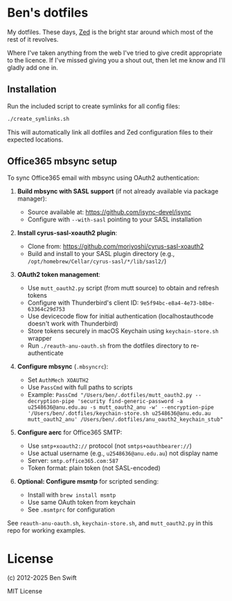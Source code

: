# Ben's dotfiles

My dotfiles. These days, [Zed](https://zed.dev) is the bright star around which
most of the rest of it revolves.

Where I've taken anything from the web I've tried to give credit appropriate to
the licence. If I've missed giving you a shout out, then let me know and I'll
gladly add one in.

## Installation

Run the included script to create symlinks for all config files:

```bash
./create_symlinks.sh
```

This will automatically link all dotfiles and Zed configuration files to their
expected locations.

## Office365 mbsync setup

To sync Office365 email with mbsync using OAuth2 authentication:

1. **Build mbsync with SASL support** (if not already available via package manager):
   - Source available at: https://github.com/isync-devel/isync
   - Configure with `--with-sasl` pointing to your SASL installation

2. **Install cyrus-sasl-xoauth2 plugin**:
   - Clone from: https://github.com/moriyoshi/cyrus-sasl-xoauth2
   - Build and install to your SASL plugin directory (e.g., `/opt/homebrew/Cellar/cyrus-sasl/*/lib/sasl2/`)

3. **OAuth2 token management**:
   - Use `mutt_oauth2.py` script (from mutt source) to obtain and refresh tokens
   - Configure with Thunderbird's client ID: `9e5f94bc-e8a4-4e73-b8be-63364c29d753`
   - Use devicecode flow for initial authentication (localhostauthcode doesn't work with Thunderbird)
   - Store tokens securely in macOS Keychain using `keychain-store.sh` wrapper
   - Run `./reauth-anu-oauth.sh` from the dotfiles directory to re-authenticate

4. **Configure mbsync** (`.mbsyncrc`):
   - Set `AuthMech XOAUTH2`
   - Use `PassCmd` with full paths to scripts
   - Example: `PassCmd "/Users/ben/.dotfiles/mutt_oauth2.py --decryption-pipe 'security find-generic-password -a u2548636@anu.edu.au -s mutt_oauth2_anu -w' --encryption-pipe '/Users/ben/.dotfiles/keychain-store.sh u2548636@anu.edu.au mutt_oauth2_anu' /Users/ben/.dotfiles/anu_oauth2_keychain_stub"`

5. **Configure aerc** for Office365 SMTP:
   - Use `smtp+xoauth2://` protocol (not `smtps+oauthbearer://`)
   - Use actual username (e.g., `u2548636@anu.edu.au`) not display name
   - Server: `smtp.office365.com:587`
   - Token format: plain token (not SASL-encoded)

6. **Optional: Configure msmtp** for scripted sending:
   - Install with `brew install msmtp`
   - Use same OAuth token from keychain
   - See `.msmtprc` for configuration

See `reauth-anu-oauth.sh`, `keychain-store.sh`, and `mutt_oauth2.py` in this repo for working examples.

# License

(c) 2012-2025 Ben Swift

MIT License
